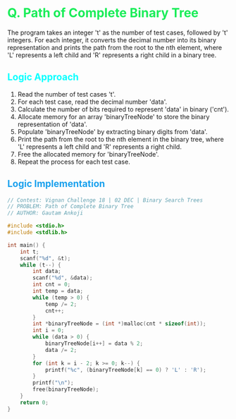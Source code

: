# <span style="color:#1AED59"> Q. **Path of Complete Binary Tree**</span>

The program takes an integer 't' as the number of test cases, followed by 't' integers. For each integer, it converts the decimal number into its binary representation and prints the path from the root to the nth element, where 'L' represents a left child and 'R' represents a right child in a binary tree.

## <span style="color:cyan"> **Logic Approach** </span>

1. Read the number of test cases 't'.
2. For each test case, read the decimal number 'data'.
3. Calculate the number of bits required to represent 'data' in binary ('cnt').
4. Allocate memory for an array 'binaryTreeNode' to store the binary representation of 'data'.
5. Populate 'binaryTreeNode' by extracting binary digits from 'data'.
6. Print the path from the root to the nth element in the binary tree, where 'L' represents a left child and 'R' represents a right child.
7. Free the allocated memory for 'binaryTreeNode'.
8. Repeat the process for each test case.

## <span style="color:#1AA1ED"> **Logic Implementation** </span>

```cpp
// Contest: Vignan Challenge 18 | 02 DEC | Binary Search Trees 
// PROBLEM: Path of Complete Binary Tree
// AUTHOR: Gautam Ankoji

#include <stdio.h>
#include <stdlib.h>

int main() {
    int t;
    scanf("%d", &t);
    while (t--) {
        int data;
        scanf("%d", &data);
        int cnt = 0;
        int temp = data;
        while (temp > 0) {
            temp /= 2;
            cnt++;
        }
        int *binaryTreeNode = (int *)malloc(cnt * sizeof(int));
        int i = 0;
        while (data > 0) {
            binaryTreeNode[i++] = data % 2;
            data /= 2;
        }
        for (int k = i - 2; k >= 0; k--) {
            printf("%c", (binaryTreeNode[k] == 0) ? 'L' : 'R');
        }
        printf("\n");
        free(binaryTreeNode);
    }
    return 0;
}

```
